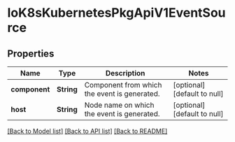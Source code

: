 # IoK8sKubernetesPkgApiV1EventSource

## Properties
Name | Type | Description | Notes
------------ | ------------- | ------------- | -------------
**component** | **String** | Component from which the event is generated. | [optional] [default to null]
**host** | **String** | Node name on which the event is generated. | [optional] [default to null]

[[Back to Model list]](../README.md#documentation-for-models) [[Back to API list]](../README.md#documentation-for-api-endpoints) [[Back to README]](../README.md)


